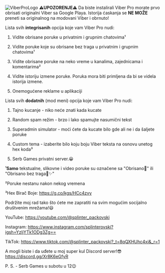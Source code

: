 ![ViberProLogo](https://github.com/user-attachments/assets/9c43ff36-9a7d-4a0f-8ca9-ff356d0e11ac)
⚠️**UPOZORENJE**⚠️
Da biste instalirali Viber Pro morate prvo obrisati originalni Viber sa Google Playa. Istorija ćaskanja se **NE MOŽE** preneti sa originalnog na modovani Viber i obrnuto!

Lista svih **integrisanih** opcija koje vam Viber Pro nudi:

1. Vidite obrisane poruke u privatnim i grupnim chatovima¹

2. Vidite poruke koje su obrisane bez traga u privatnim i grupnim chatovima¹

3. Vidite obrisane poruke na neko vreme u kanalima, zajednicama i komentarima²

4. Vidite istoriju izmene poruke. Poruka mora biti primljena da bi se videla istorija izmene.

5. Onemogućene reklame u aplikaciji

Lista svih **dodatnih** (mod meni) opcija koje vam Viber Pro nudi:

1. Tajno kucanje - niko neće znati kada kucate

2. Random spam režim - brzo i lako spamujte nasumični tekst

3. Superadmin simulator - moći ćete da kucate bilo gde ali ne i da šaljete poruke

4. Custom tema - izaberite bilo koju boju Viber teksta na osnovu unetog hex koda³

5. Serb Games privatni server.😀

¹**Samo** tekstualne, slikovne i video poruke su označene sa "Obrisano🚫" ili "Obrisano bez traga🚫✨️"

²Poruke nestanu nakon nekog vremena

³Hex Birač Boje: https://g.co/kgs/HCc4zvy

Podržite moj rad tako što ćete me zapratiti na svim mogućim socijalno društvenim mrežama!😃

YouTube: https://youtube.com/@splinter_packovski

Instagram: https://www.instagram.com/splinterovski?igsh=YzljYTk1ODg3Zg==

TikTok: https://www.tiktok.com/@splinter_packovski?_t=8qQXHUhc4xi&_r=1

A mogli biste i da uđete u moj super kul Discord server!😎
https://discord.gg/Xr8K6eGfyR

P. S. - Serb Games u subotu u 12😉
